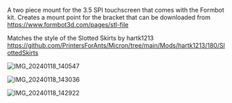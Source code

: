 
A two piece mount for the 3.5 SPI touchscreen that comes with the Formbot kit.
Creates a mount point for the bracket that can be downloaded from https://www.formbot3d.com/pages/stl-file

Matches the style of the Slotted Skirts by hartk1213
https://github.com/PrintersForAnts/Micron/tree/main/Mods/hartk1213/180/SlottedSkirts

![IMG_20240118_140547](https://github.com/ariekraakjr/voron_mods/assets/36099467/f214f9b4-831b-4b77-84a2-144d45183c20)


![IMG_20240118_143036](https://github.com/ariekraakjr/voron_mods/assets/36099467/19c01c8b-c247-42c3-91c7-649e1d3ce2c5)


![IMG_20240118_142922](https://github.com/ariekraakjr/voron_mods/assets/36099467/77f42cfd-b09c-4aef-8821-fe4882b6485e)

